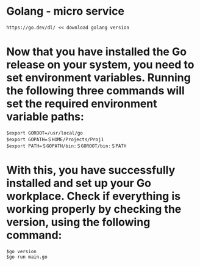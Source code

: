 # Golang - micro service

```
https://go.dev/dl/ << download golang version
```

# Now that you have installed the Go release on your system, you need to set environment variables. Running the following three commands will set the required environment variable paths:

```
$export GOROOT=/usr/local/go 
$export GOPATH=＄HOME/Projects/Proj1  
$export PATH=＄GOPATH/bin:＄GOROOT/bin:＄PATH
```

# With this, you have successfully installed and set up your Go workplace. Check if everything is working properly by checking the version, using the following command:

```
$go version
$go run main.go
```
